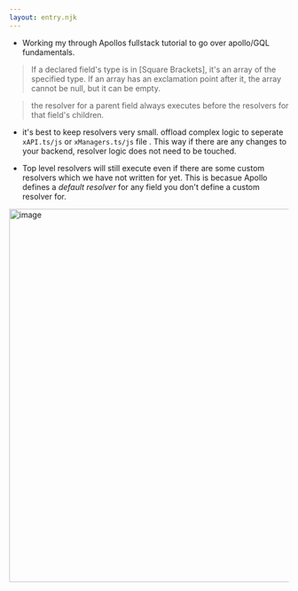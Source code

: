```yaml
---
layout: entry.njk
---
```


- Working my through Apollos fullstack tutorial to go over apollo/GQL fundamentals.

> If a declared field's type is in [Square Brackets], it's an array of the specified type. If an array has an exclamation point after it, the array cannot be null, but it can be empty.


> the resolver for a parent field always executes before the resolvers for that field's children.

- it's best to keep resolvers very small. offload complex logic to seperate `xAPI.ts/js` or `xManagers.ts/js` file . This way if there are any changes to your backend, resolver logic does not need to be touched.

- Top level resolvers will still execute even if there are some custom resolvers which we have not written for yet. This is becasue Apollo defines a _default resolver_ for any field you don't define a custom resolver for.

<img width="673" alt="image" src="https://user-images.githubusercontent.com/18376481/127748291-c896cc63-90b2-4c45-87c5-f56f5c905f8c.png">
